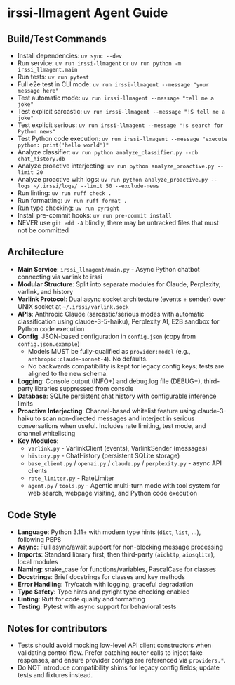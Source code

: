 # irssi-llmagent Agent Guide

## Build/Test Commands
- Install dependencies: `uv sync --dev`
- Run service: `uv run irssi-llmagent` or `uv run python -m irssi_llmagent.main`
- Run tests: `uv run pytest`
- Full e2e test in CLI mode: `uv run irssi-llmagent --message "your message here"`
- Test automatic mode: `uv run irssi-llmagent --message "tell me a joke"`
- Test explicit sarcastic: `uv run irssi-llmagent --message "!S tell me a joke"`
- Test explicit serious: `uv run irssi-llmagent --message "!s search for Python news"`
- Test Python code execution: `uv run irssi-llmagent --message "execute python: print('hello world')"`
- Analyze classifier: `uv run python analyze_classifier.py --db chat_history.db`
- Analyze proactive interjecting: `uv run python analyze_proactive.py --limit 20`
- Analyze proactive with logs: `uv run python analyze_proactive.py --logs ~/.irssi/logs/ --limit 50 --exclude-news`
- Run linting: `uv run ruff check .`
- Run formatting: `uv run ruff format .`
- Run type checking: `uv run pyright`
- Install pre-commit hooks: `uv run pre-commit install`
- NEVER use `git add -A` blindly, there may be untracked files that must not be committed

## Architecture
- **Main Service**: `irssi_llmagent/main.py` - Async Python chatbot connecting via varlink to irssi
- **Modular Structure**: Split into separate modules for Claude, Perplexity, varlink, and history
- **Varlink Protocol**: Dual async socket architecture (events + sender) over UNIX socket at `~/.irssi/varlink.sock`
- **APIs**: Anthropic Claude (sarcastic/serious modes with automatic classification using claude-3-5-haiku), Perplexity AI, E2B sandbox for Python code execution
- **Config**: JSON-based configuration in `config.json` (copy from `config.json.example`)
  - Models MUST be fully-qualified as `provider:model` (e.g., `anthropic:claude-sonnet-4`). No defaults.
  - No backwards compatibility is kept for legacy config keys; tests are aligned to the new schema.
- **Logging**: Console output (INFO+) and debug.log file (DEBUG+), third-party libraries suppressed from console
- **Database**: SQLite persistent chat history with configurable inference limits
- **Proactive Interjecting**: Channel-based whitelist feature using claude-3-haiku to scan non-directed messages and interject in serious conversations when useful. Includes rate limiting, test mode, and channel whitelisting
- **Key Modules**:
  - `varlink.py` - VarlinkClient (events), VarlinkSender (messages)
  - `history.py` - ChatHistory (persistent SQLite storage)
  - `base_client.py` / `openai.py` / `claude.py` / `perplexity.py` - async API clients
  - `rate_limiter.py` - RateLimiter
  - `agent.py` / `tools.py` - Agentic multi-turn mode with tool system for web search, webpage visiting, and Python code execution

## Code Style
- **Language**: Python 3.11+ with modern type hints (`dict`, `list`, ...), following PEP8
- **Async**: Full async/await support for non-blocking message processing
- **Imports**: Standard library first, then third-party (`aiohttp`, `aiosqlite`), local modules
- **Naming**: snake_case for functions/variables, PascalCase for classes
- **Docstrings**: Brief docstrings for classes and key methods
- **Error Handling**: Try/catch with logging, graceful degradation
- **Type Safety**: Type hints and pyright type checking enabled
- **Linting**: Ruff for code quality and formatting
- **Testing**: Pytest with async support for behavioral tests

## Notes for contributors
- Tests should avoid mocking low-level API client constructors when validating control flow. Prefer patching router calls to inject fake responses, and ensure provider configs are referenced via `providers.*`.
- Do NOT introduce compatibility shims for legacy config fields; update tests and fixtures instead.
